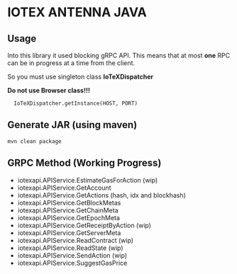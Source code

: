 # IOTEX ANTENNA JAVA

## Usage

Into this library it used blocking gRPC API. This means that at most **one** RPC can be in progress at a time from the client. 

So you must use singleton class **IoTeXDispatcher** 

**Do not use Browser class!!!**

```
  IoTeXDispatcher.getInstance(HOST, PORT)
```

## Generate JAR (using maven)

```
mvn clean package
```

## GRPC Method (Working Progress)

* iotexapi.APIService.EstimateGasForAction (wip)
* iotexapi.APIService.GetAccount
* iotexapi.APIService.GetActions (hash, idx and blockhash)
* iotexapi.APIService.GetBlockMetas
* iotexapi.APIService.GetChainMeta
* iotexapi.APIService.GetEpochMeta
* iotexapi.APIService.GetReceiptByAction (wip)
* iotexapi.APIService.GetServerMeta
* iotexapi.APIService.ReadContract (wip)
* iotexapi.APIService.ReadState (wip)
* iotexapi.APIService.SendAction (wip)
* iotexapi.APIService.SuggestGasPrice
